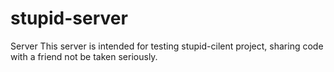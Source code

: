 # stupid-server
Server 
This server is intended for testing stupid-cilent project, sharing code with a friend not be taken seriously.
